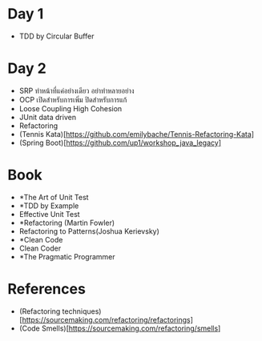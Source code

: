 # Day 1
- TDD by Circular Buffer

# Day 2
- SRP ทำหน้าที่แค่อย่างเดียว อย่าทำหลายอย่าง
- OCP เปิดสำหรับการเพิ่ม ปิดสำหรับการแก้
- Loose Coupling High Cohesion
- JUnit data driven
- Refactoring
- (Tennis Kata)[https://github.com/emilybache/Tennis-Refactoring-Kata]
- (Spring Boot)[https://github.com/up1/workshop_java_legacy]

# Book
- *The Art of Unit Test
- *TDD by Example
- Effective Unit Test
- *Refactoring (Martin Fowler)
- Refactoring to Patterns(Joshua Kerievsky)
- *Clean Code
- Clean Coder
- *The Pragmatic Programmer

# References
- (Refactoring techniques)[https://sourcemaking.com/refactoring/refactorings]
- (Code Smells)[https://sourcemaking.com/refactoring/smells]
